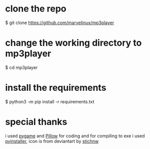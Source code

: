 # clone the repo
$ git clone https://github.com/marvelinux/mp3player

# change the working directory to mp3player
$ cd mp3player

# install the requirements
$ python3 -m pip install -r requirements.txt

# special thanks
i used <a href="https://www.pygame.org">pygame</a> and <a href="https://www.github.com/python-pillow/Pillow">Pillow</a> for coding and for compiling to exe i used <a href="https://pyinstaller.org">pyinstaller</a>, icon is from deviantart by <a href="https://www.deviantart.com/stichnw/art/Media-Player-ICO-186583999">stichnw</a>
